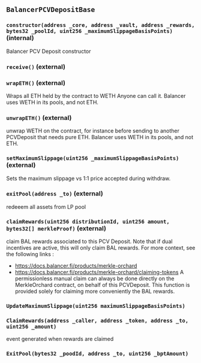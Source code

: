## `BalancerPCVDepositBase`






### `constructor(address _core, address _vault, address _rewards, bytes32 _poolId, uint256 _maximumSlippageBasisPoints)` (internal)

Balancer PCV Deposit constructor




### `receive()` (external)





### `wrapETH()` (external)

Wraps all ETH held by the contract to WETH
Anyone can call it.
Balancer uses WETH in its pools, and not ETH.



### `unwrapETH()` (external)

unwrap WETH on the contract, for instance before
sending to another PCVDeposit that needs pure ETH.
Balancer uses WETH in its pools, and not ETH.



### `setMaximumSlippage(uint256 _maximumSlippageBasisPoints)` (external)

Sets the maximum slippage vs 1:1 price accepted during withdraw.




### `exitPool(address _to)` (external)

redeeem all assets from LP pool




### `claimRewards(uint256 distributionId, uint256 amount, bytes32[] merkleProof)` (external)

claim BAL rewards associated to this PCV Deposit.
Note that if dual incentives are active, this will only claim BAL rewards.
For more context, see the following links :
- https://docs.balancer.fi/products/merkle-orchard
- https://docs.balancer.fi/products/merkle-orchard/claiming-tokens
A permissionless manual claim can always be done directly on the
MerkleOrchard contract, on behalf of this PCVDeposit. This function is
provided solely for claiming more conveniently the BAL rewards.




### `UpdateMaximumSlippage(uint256 maximumSlippageBasisPoints)`





### `ClaimRewards(address _caller, address _token, address _to, uint256 _amount)`

event generated when rewards are claimed



### `ExitPool(bytes32 _poodId, address _to, uint256 _bptAmount)`







